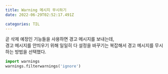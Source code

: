 ```yaml
---
title: Warning 메시지 무시하기
date: 2022-06-29T02:52:17.491Z

categories: TIL
---
```


곧 삭제 예정인 기능들을 사용하면 경고 메시지를 보내는데,  
경고 메시지를 안띄우기 위해 일일히 다 설정을 바꾸기는 복잡해서 경고 메시지를 무시하는 방법을 선택했다.

```python
import warnings
warnings.filterwarnings('ignore')
```